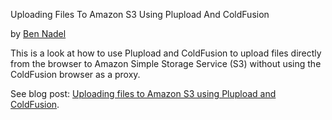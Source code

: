 
Uploading Files To Amazon S3 Using Plupload And ColdFusion

by [Ben Nadel][1]

This is a look at how to use Plupload and ColdFusion to upload files directly 
from the browser to Amazon Simple Storage Service (S3) without using the 
ColdFusion browser as a proxy.

See blog post: [Uploading files to Amazon S3 using Plupload and ColdFusion][2].


[1]: http://www.bennadel.com
[2]: http://www.bennadel.com/blog/2502-Uploading-Files-To-Amazon-S3-Using-Plupload-And-ColdFusion.htm